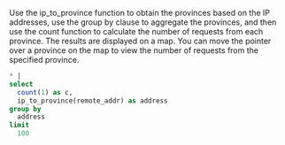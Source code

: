 Use the ip_to_province function to obtain the provinces based on the IP addresses, use the group by clause to aggregate the provinces, and then use the count function to calculate the number of requests from each province. The results are displayed on a map. You can move the pointer over a province on the map to view the number of requests from the specified province.

```sql
* |
select
  count(1) as c,
  ip_to_province(remote_addr) as address
group by
  address
limit
  100
```
